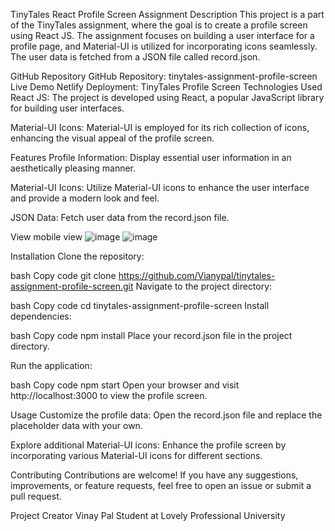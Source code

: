 





TinyTales React Profile Screen Assignment
Description
This project is a part of the TinyTales assignment, where the goal is to create a profile screen using React JS. The assignment focuses on building a user interface for a profile page, and Material-UI is utilized for incorporating icons seamlessly. The user data is fetched from a JSON file called record.json.

GitHub Repository
GitHub Repository: tinytales-assignment-profile-screen
Live Demo
Netlify Deployment: TinyTales Profile Screen
Technologies Used
React JS: The project is developed using React, a popular JavaScript library for building user interfaces.

Material-UI Icons: Material-UI is employed for its rich collection of icons, enhancing the visual appeal of the profile screen.

Features
Profile Information: Display essential user information in an aesthetically pleasing manner.

Material-UI Icons: Utilize Material-UI icons to enhance the user interface and provide a modern look and feel.

JSON Data: Fetch user data from the record.json file.

View 
mobile view
![image](https://github.com/Vianypal/tinytales-assignment-profile-screen/assets/89671983/f4a7c571-25e5-44f5-bd69-63b221ea240d)
![image](https://github.com/Vianypal/tinytales-assignment-profile-screen/assets/89671983/4387acfb-a64f-4440-a670-5ad92a86f698)




Installation
Clone the repository:

bash
Copy code
git clone https://github.com/Vianypal/tinytales-assignment-profile-screen.git
Navigate to the project directory:

bash
Copy code
cd tinytales-assignment-profile-screen
Install dependencies:

bash
Copy code
npm install
Place your record.json file in the project directory.

Run the application:

bash
Copy code
npm start
Open your browser and visit http://localhost:3000 to view the profile screen.

Usage
Customize the profile data: Open the record.json file and replace the placeholder data with your own.

Explore additional Material-UI icons: Enhance the profile screen by incorporating various Material-UI icons for different sections.

Contributing
Contributions are welcome! If you have any suggestions, improvements, or feature requests, feel free to open an issue or submit a pull request.

Project Creator
Vinay Pal
Student at Lovely Professional University
